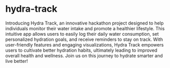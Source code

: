 # hydra-track
Introducing Hydra Track, an innovative hackathon project designed to help individuals monitor their water intake and promote a healthier lifestyle. This intuitive app allows users to easily log their daily water consumption, set personalized hydration goals, and receive reminders to stay on track. With user-friendly features and engaging visualizations, Hydra Track empowers users to cultivate better hydration habits, ultimately leading to improved overall health and wellness. Join us on this journey to hydrate smarter and live better!

